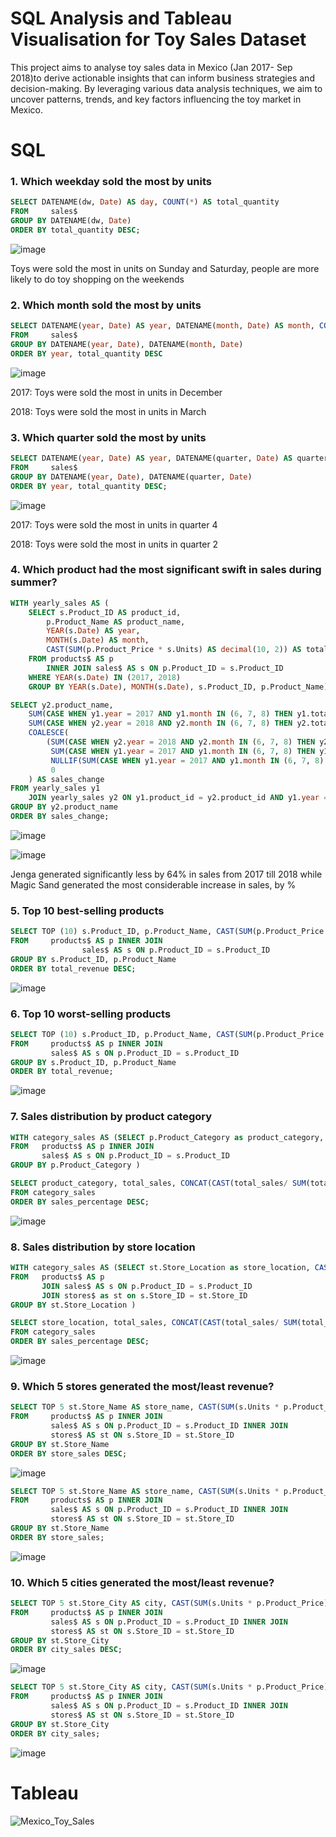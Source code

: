 # SQL Analysis and Tableau Visualisation for Toy Sales Dataset
This project aims to analyse toy sales data in Mexico (Jan 2017- Sep 2018)to derive actionable insights that can inform business strategies and decision-making. By leveraging various data analysis techniques, we aim to uncover patterns, trends, and key factors influencing the toy market in Mexico.

# SQL
### 1. Which weekday sold the most by units
````sql
SELECT DATENAME(dw, Date) AS day, COUNT(*) AS total_quantity
FROM     sales$
GROUP BY DATENAME(dw, Date)
ORDER BY total_quantity DESC;
````
![image](https://github.com/linhn0510/linhnguyen_portfolio/assets/125606128/51dd82b7-1b64-4e96-940d-5bd159110440)

Toys were sold the most in units on Sunday and Saturday, people are more likely to do toy shopping on the weekends  
### 2. Which month sold the most by units
````sql
SELECT DATENAME(year, Date) AS year, DATENAME(month, Date) AS month, COUNT(*) AS total_quantity
FROM     sales$
GROUP BY DATENAME(year, Date), DATENAME(month, Date)
ORDER BY year, total_quantity DESC
````
![image](https://github.com/linhn0510/linhnguyen_portfolio/assets/125606128/24d90923-1f17-49cd-9486-0e8f13b8344d)

2017: Toys were sold the most in units in December 

2018: Toys were sold the most in units in March 
### 3. Which quarter sold the most by units 
````sql
SELECT DATENAME(year, Date) AS year, DATENAME(quarter, Date) AS quarter, COUNT(*) AS total_quantity
FROM     sales$
GROUP BY DATENAME(year, Date), DATENAME(quarter, Date)
ORDER BY year, total_quantity DESC;
````
![image](https://github.com/linhn0510/linhnguyen_portfolio/assets/125606128/e3c17e28-35e3-4fe4-9e81-7022b1c64367)

2017: Toys were sold the most in units in quarter 4 

2018: Toys were sold the most in units in quarter 2
### 4. Which product had the most significant swift in sales during summer? 
````sql
WITH yearly_sales AS (
    SELECT s.Product_ID AS product_id,
        p.Product_Name AS product_name,
        YEAR(s.Date) AS year,
        MONTH(s.Date) AS month,
        CAST(SUM(p.Product_Price * s.Units) AS decimal(10, 2)) AS total_revenue
    FROM products$ AS p
        INNER JOIN sales$ AS s ON p.Product_ID = s.Product_ID
    WHERE YEAR(s.Date) IN (2017, 2018)
    GROUP BY YEAR(s.Date), MONTH(s.Date), s.Product_ID, p.Product_Name)

SELECT y2.product_name,
    SUM(CASE WHEN y1.year = 2017 AND y1.month IN (6, 7, 8) THEN y1.total_revenue ELSE 0 END) AS summer_2017,
    SUM(CASE WHEN y2.year = 2018 AND y2.month IN (6, 7, 8) THEN y2.total_revenue ELSE 0 END) AS summer_2018,
    COALESCE(
        (SUM(CASE WHEN y2.year = 2018 AND y2.month IN (6, 7, 8) THEN y2.total_revenue ELSE 0 END) - 
         SUM(CASE WHEN y1.year = 2017 AND y1.month IN (6, 7, 8) THEN y1.total_revenue ELSE 0 END)) *100/
         NULLIF(SUM(CASE WHEN y1.year = 2017 AND y1.month IN (6, 7, 8) THEN y1.total_revenue ELSE 0 END), 0),
         0
    ) AS sales_change
FROM yearly_sales y1
    JOIN yearly_sales y2 ON y1.product_id = y2.product_id AND y1.year = 2017 AND y2.year = 2018
GROUP BY y2.product_name
ORDER BY sales_change;
````
![image](https://github.com/linhn0510/linhnguyen_portfolio/assets/125606128/8647cafd-d7b3-497a-be8a-a2b6c6437667)

![image](https://github.com/linhn0510/linhnguyen_portfolio/assets/125606128/ec4db92c-01fe-4da7-bfc7-2449f5ecabc0)

Jenga generated significantly less by 64% in sales from 2017 till 2018 while Magic Sand generated the most considerable  increase in sales, by %
### 5. Top 10 best-selling products
````sql
SELECT TOP (10) s.Product_ID, p.Product_Name, CAST(SUM(p.Product_Price * s.Units) AS decimal(10, 2)) AS total_revenue
FROM     products$ AS p INNER JOIN
                sales$ AS s ON p.Product_ID = s.Product_ID
GROUP BY s.Product_ID, p.Product_Name
ORDER BY total_revenue DESC; 
````
![image](https://github.com/linhn0510/linhnguyen_portfolio/assets/125606128/662a8f4f-2f98-4cdc-8f25-31de655f451d)
### 6. Top 10 worst-selling products 
````sql
SELECT TOP (10) s.Product_ID, p.Product_Name, CAST(SUM(p.Product_Price * s.Units) AS decimal(10, 2)) AS total_revenue
FROM     products$ AS p INNER JOIN
         sales$ AS s ON p.Product_ID = s.Product_ID
GROUP BY s.Product_ID, p.Product_Name
ORDER BY total_revenue;
````
![image](https://github.com/linhn0510/linhnguyen_portfolio/assets/125606128/dd4f6fc4-55c4-4853-a0b5-33ff36867b5f)
### 7. Sales distribution by product category
````sql
WITH category_sales AS (SELECT p.Product_Category as product_category, CAST(SUM(s.Units * p.Product_Price) AS decimal(10, 2)) AS total_sales
FROM   products$ AS p INNER JOIN
       sales$ AS s ON p.Product_ID = s.Product_ID
GROUP BY p.Product_Category )

SELECT product_category, total_sales, CONCAT(CAST(total_sales/ SUM(total_sales) OVER () * 100 AS decimal(10, 2)), '%')AS sales_percentage
FROM category_sales
ORDER BY sales_percentage DESC;
````
![image](https://github.com/linhn0510/linhnguyen_portfolio/assets/125606128/7dc26a89-0f7d-41cf-aa9d-b3ecf144dd6a)
### 8. Sales distribution by store location
````sql
WITH category_sales AS (SELECT st.Store_Location as store_location, CAST(SUM(s.Units * p.Product_Price) AS decimal(10, 2)) AS total_sales
FROM   products$ AS p
       JOIN sales$ AS s ON p.Product_ID = s.Product_ID
       JOIN stores$ as st on s.Store_ID = st.Store_ID
GROUP BY st.Store_Location )

SELECT store_location, total_sales, CONCAT(CAST(total_sales/ SUM(total_sales) OVER () * 100 AS decimal(10, 2)), '%')AS sales_percentage
FROM category_sales
ORDER BY sales_percentage DESC;
````
![image](https://github.com/linhn0510/linhnguyen_portfolio/assets/125606128/b6d30f67-3cc7-4cd5-94c1-b255108a9b2d)
### 9. Which 5 stores generated the most/least revenue? 
````sql
SELECT TOP 5 st.Store_Name AS store_name, CAST(SUM(s.Units * p.Product_Price) AS decimal(10, 2)) AS store_sales
FROM     products$ AS p INNER JOIN
         sales$ AS s ON p.Product_ID = s.Product_ID INNER JOIN
         stores$ AS st ON s.Store_ID = st.Store_ID
GROUP BY st.Store_Name
ORDER BY store_sales DESC;
````
![image](https://github.com/linhn0510/linhnguyen_portfolio/assets/125606128/dbdeaf89-f633-4af6-a321-83e86c5e244f)
````sql
SELECT TOP 5 st.Store_Name AS store_name, CAST(SUM(s.Units * p.Product_Price) AS decimal(10, 2)) AS store_sales
FROM     products$ AS p INNER JOIN
         sales$ AS s ON p.Product_ID = s.Product_ID INNER JOIN
         stores$ AS st ON s.Store_ID = st.Store_ID
GROUP BY st.Store_Name
ORDER BY store_sales;
````
![image](https://github.com/linhn0510/linhnguyen_portfolio/assets/125606128/5d10d957-b290-4ea1-8554-03ec5edcae15)

### 10. Which 5 cities generated the most/least revenue? 
````sql
SELECT TOP 5 st.Store_City AS city, CAST(SUM(s.Units * p.Product_Price) AS decimal(10, 2)) AS city_sales
FROM     products$ AS p INNER JOIN
         sales$ AS s ON p.Product_ID = s.Product_ID INNER JOIN
         stores$ AS st ON s.Store_ID = st.Store_ID
GROUP BY st.Store_City
ORDER BY city_sales DESC;
````
![image](https://github.com/linhn0510/linhnguyen_portfolio/assets/125606128/ecf8b7c2-8c8c-4908-b230-adcff3198794)
````sql
SELECT TOP 5 st.Store_City AS city, CAST(SUM(s.Units * p.Product_Price) AS decimal(10, 2)) AS city_sales
FROM     products$ AS p INNER JOIN
         sales$ AS s ON p.Product_ID = s.Product_ID INNER JOIN
         stores$ AS st ON s.Store_ID = st.Store_ID
GROUP BY st.Store_City
ORDER BY city_sales;
````
![image](https://github.com/linhn0510/linhnguyen_portfolio/assets/125606128/f4af0943-67db-447f-a4af-5231816f7b43)
# Tableau
![Mexico_Toy_Sales](https://github.com/linhn0510/linhnguyen_portfolio/assets/125606128/a53b0860-0840-44a0-bc3f-8e61e8a27c35)
